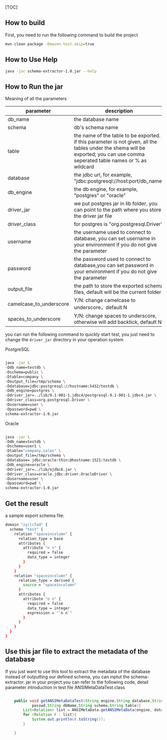 [TOC]

## How to build

First, you need to run the following command to build the project
```bash
mvn clean package -Dmaven.test.skip=true
```

## How to Use Help
```bash
java -jar schema-extractor-1.0.jar --help
```


## How to Run the jar

Meaning of all the parameters

| parameter               | description                                                  | required |
| ----------------------- | ------------------------------------------------------------ | -------- |
| db_name                 | the database name                                            | yes      |
| schema                  | db's schema name                                             | yes      |
| table                   | the name of the table to be exported. if this parameter is not given, all the tables under the shema will be exported; you can use comma seperated table names or % as wildcard                     | no      |
| database                | the jdbc url, for example, "jdbc:postgresql://host:port/db_name" | yes      |
| db_engine               | the db engine, for example, "postgres" or "oracle" | yes      |
| driver_jar              | we put postgres jar in lib folder, you can point to the path where you store the driver jar file | no      |
| driver_class            | for postgres is "org.postgresql.Driver"              | no      |
| username                | the username used to connect to database, you can set  username in your environment if you do not give the parameter | no       |
| password                  | the password used to connect to database,you can set  password in your environment if you do not give the parameter | no       |
| output_file             | the path to store the exported schema files, default will be the current folder                            | no       |
| camelcase_to_underscore | Y/N: change camelcase to underscore，default N | no       |
| spaces_to_underscore    | Y/N: change spaces to underscore, otherwise will add backtick, default N | no       |

you can run the following command to quickly start test, you just need to change the <code>driver_jar</code> directory in your operation system

PostgreSQL

```bash

java -jar \
-Ddb_name=testdb \
-Dschema=public \
-Dtable=company \
-Doutput_file=/tmp/schema \
-Ddatabase=jdbc:postgresql://hostname:5432/testdb \
-Ddb_engine=postgres \
-Ddriver_jar=../lib/9.1-901-1.jdbc4/postgresql-9.1-901-1.jdbc4.jar \
-Ddriver_class=org.postgresql.Driver \
-Dusername=user \
-Dpassword=pwd \
schema-extractor-1.0.jar

```

Oracle

```bash

java -jar \
-Ddb_name=testdb \
-Dschema=user1 \
-Dtable="company,sales" \
-Doutput_file=/tmp/schema \
-Ddatabase= jdbc:oracle:thin:@hostname:1521:testdb \
-Ddb_engine=oracle \
-Ddriver_jar=../lib/ojdbc6.jar \
-Ddriver_class=oracle.jdbc.driver.OracleDriver \
-Dusername=user \
-Dpassword=pwd \
schema-extractor-1.0.jar

```

## Get the result

a sample export schema file:

```bash
domain "zyilcfad" {
  schema "test" {
    relation "spaceincolumn" {
      relation_type = base
      attributes {
        attribute "n n" {
          required = false
          data_type = integer
        }
      }
    }
    relation "spaceincolumn" {
      relation_type = derived {
        source = "spaceincolumn"
      }
      attributes {
        attribute "n n" {
          required = false
          data_type = integer
          expression = "`n n`"
        }
      }
    }
  }
}


```

## Use this jar file to  extract the metadata of the database 

If you just want to use this tool to extract the metadata of the database instead of outputting our defined schema, you can inptut the schema-extractor. jar in your project.you can refer to the following code, detail parameter introduction in test file ANSIMetaDataTest.class

```Java

    public void getANSIMetaDataTest(String engine,String database,String userName,String
            passwd,String dbName,String schema,String table){
        List<Relation> list = ANSIMetaData.getANSIMetaData(engine, database, userName, passwd, dbName, schema, table);
        for (Relation r : list){
            System.out.println(r.toString());
        }

    }

```
